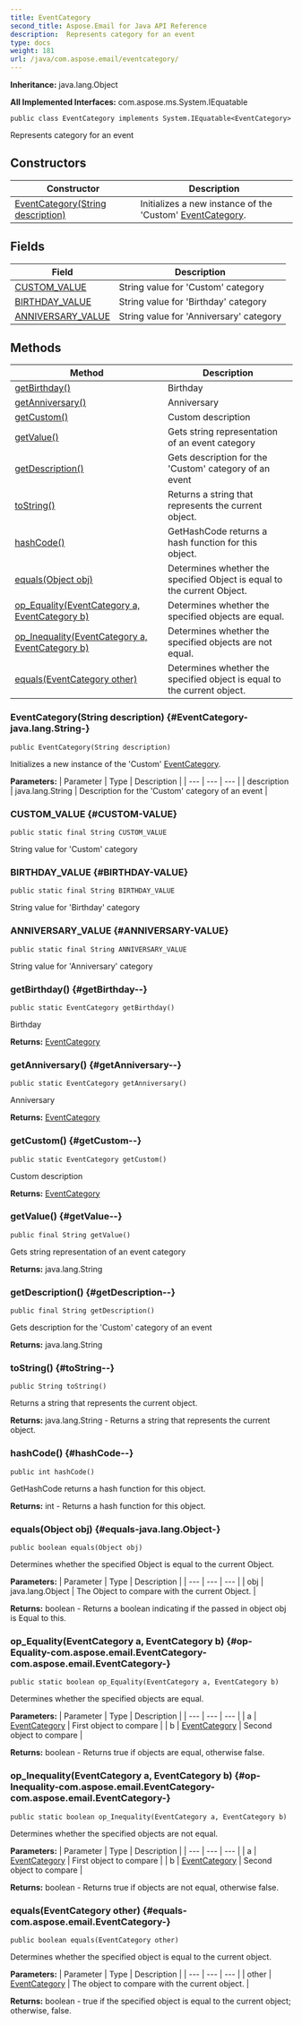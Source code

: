 ```yaml
---
title: EventCategory
second_title: Aspose.Email for Java API Reference
description:  Represents category for an event
type: docs
weight: 181
url: /java/com.aspose.email/eventcategory/
---
```

**Inheritance:**
java.lang.Object

**All Implemented Interfaces:**
com.aspose.ms.System.IEquatable
```
public class EventCategory implements System.IEquatable<EventCategory>
```

Represents category for an event
## Constructors

| Constructor | Description |
| --- | --- |
| [EventCategory(String description)](#EventCategory-java.lang.String-) | Initializes a new instance of the 'Custom' [EventCategory](../../com.aspose.email/eventcategory). |
## Fields

| Field | Description |
| --- | --- |
| [CUSTOM_VALUE](#CUSTOM-VALUE) | String value for 'Custom' category |
| [BIRTHDAY_VALUE](#BIRTHDAY-VALUE) | String value for 'Birthday' category |
| [ANNIVERSARY_VALUE](#ANNIVERSARY-VALUE) | String value for 'Anniversary' category |
## Methods

| Method | Description |
| --- | --- |
| [getBirthday()](#getBirthday--) | Birthday |
| [getAnniversary()](#getAnniversary--) | Anniversary |
| [getCustom()](#getCustom--) | Custom description |
| [getValue()](#getValue--) | Gets string representation of an event category |
| [getDescription()](#getDescription--) | Gets description for the 'Custom' category of an event |
| [toString()](#toString--) | Returns a string that represents the current object. |
| [hashCode()](#hashCode--) | GetHashCode returns a hash function for this object. |
| [equals(Object obj)](#equals-java.lang.Object-) | Determines whether the specified Object is equal to the current Object. |
| [op_Equality(EventCategory a, EventCategory b)](#op-Equality-com.aspose.email.EventCategory-com.aspose.email.EventCategory-) | Determines whether the specified objects are equal. |
| [op_Inequality(EventCategory a, EventCategory b)](#op-Inequality-com.aspose.email.EventCategory-com.aspose.email.EventCategory-) | Determines whether the specified objects are not equal. |
| [equals(EventCategory other)](#equals-com.aspose.email.EventCategory-) | Determines whether the specified object is equal to the current object. |
### EventCategory(String description) {#EventCategory-java.lang.String-}
```
public EventCategory(String description)
```


Initializes a new instance of the 'Custom' [EventCategory](../../com.aspose.email/eventcategory).

**Parameters:**
| Parameter | Type | Description |
| --- | --- | --- |
| description | java.lang.String | Description for the 'Custom' category of an event |

### CUSTOM_VALUE {#CUSTOM-VALUE}
```
public static final String CUSTOM_VALUE
```


String value for 'Custom' category

### BIRTHDAY_VALUE {#BIRTHDAY-VALUE}
```
public static final String BIRTHDAY_VALUE
```


String value for 'Birthday' category

### ANNIVERSARY_VALUE {#ANNIVERSARY-VALUE}
```
public static final String ANNIVERSARY_VALUE
```


String value for 'Anniversary' category

### getBirthday() {#getBirthday--}
```
public static EventCategory getBirthday()
```


Birthday

**Returns:**
[EventCategory](../../com.aspose.email/eventcategory)
### getAnniversary() {#getAnniversary--}
```
public static EventCategory getAnniversary()
```


Anniversary

**Returns:**
[EventCategory](../../com.aspose.email/eventcategory)
### getCustom() {#getCustom--}
```
public static EventCategory getCustom()
```


Custom description

**Returns:**
[EventCategory](../../com.aspose.email/eventcategory)
### getValue() {#getValue--}
```
public final String getValue()
```


Gets string representation of an event category

**Returns:**
java.lang.String
### getDescription() {#getDescription--}
```
public final String getDescription()
```


Gets description for the 'Custom' category of an event

**Returns:**
java.lang.String
### toString() {#toString--}
```
public String toString()
```


Returns a string that represents the current object.

**Returns:**
java.lang.String - Returns a string that represents the current object.
### hashCode() {#hashCode--}
```
public int hashCode()
```


GetHashCode returns a hash function for this object.

**Returns:**
int - Returns a hash function for this object.
### equals(Object obj) {#equals-java.lang.Object-}
```
public boolean equals(Object obj)
```


Determines whether the specified Object is equal to the current Object.

**Parameters:**
| Parameter | Type | Description |
| --- | --- | --- |
| obj | java.lang.Object | The Object to compare with the current Object. |

**Returns:**
boolean - Returns a boolean indicating if the passed in object obj is Equal to this.
### op_Equality(EventCategory a, EventCategory b) {#op-Equality-com.aspose.email.EventCategory-com.aspose.email.EventCategory-}
```
public static boolean op_Equality(EventCategory a, EventCategory b)
```


Determines whether the specified objects are equal.

**Parameters:**
| Parameter | Type | Description |
| --- | --- | --- |
| a | [EventCategory](../../com.aspose.email/eventcategory) | First object to compare |
| b | [EventCategory](../../com.aspose.email/eventcategory) | Second object to compare |

**Returns:**
boolean - Returns true if objects are equal, otherwise false.
### op_Inequality(EventCategory a, EventCategory b) {#op-Inequality-com.aspose.email.EventCategory-com.aspose.email.EventCategory-}
```
public static boolean op_Inequality(EventCategory a, EventCategory b)
```


Determines whether the specified objects are not equal.

**Parameters:**
| Parameter | Type | Description |
| --- | --- | --- |
| a | [EventCategory](../../com.aspose.email/eventcategory) | First object to compare |
| b | [EventCategory](../../com.aspose.email/eventcategory) | Second object to compare |

**Returns:**
boolean - Returns true if objects are not equal, otherwise false.
### equals(EventCategory other) {#equals-com.aspose.email.EventCategory-}
```
public boolean equals(EventCategory other)
```


Determines whether the specified object is equal to the current object.

**Parameters:**
| Parameter | Type | Description |
| --- | --- | --- |
| other | [EventCategory](../../com.aspose.email/eventcategory) | The object to compare with the current object. |

**Returns:**
boolean - true if the specified object is equal to the current object; otherwise, false.
